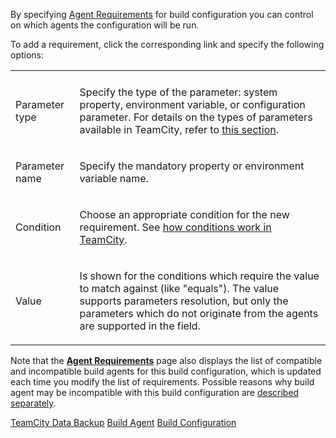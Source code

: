 [//]: # (title: Configuring Agent Requirements)
[//]: # (auxiliary-id: Configuring Agent Requirements)

By specifying [Agent Requirements](agent-requirements.md) for build configuration you can control on which agents the configuration will be run.

To add a requirement, click the corresponding link and specify the following options:

<table>

<tr>

<td></td>
<td></td>

</tr>

<tr>

<td>

Parameter type

</td>

<td>

Specify the type of the parameter: system property, environment variable, or configuration parameter. For details on the types of parameters available in TeamCity, refer to [this section](configuring-build-parameters.md).

</td></tr><tr>

<td>

Parameter name

</td>

<td>

Specify the mandatory property or environment variable name.

</td></tr><tr>

<td>

Condition

</td>

<td>

Choose an appropriate condition for the new requirement. See [how conditions work in TeamCity](requirement-conditions.md).

</td></tr><tr>

<td>

Value

</td>

<td>

Is shown for the conditions which require the value to match against (like "equals"). The value supports parameters resolution, but only the parameters which do not originate from the agents are supported in the field.

</td></tr></table>

[//]: # (Internal note. Do not delete. "Configuring Agent Requirementsd68e98.txt")
Note that the __[Agent Requirements](agent-requirements.md)__ page also displays the list of compatible and incompatible build agents for this build configuration, which is updated each time you modify the list of requirements. Possible reasons why build agent may be incompatible with this build configuration are [described separately](agent-requirements.md).

 <seealso>
        <category ref="concepts">
            <a href="agent-requirements.md">TeamCity Data Backup</a>
            <a href="build-agent.md">Build Agent</a>
            <a href="managing-builds.md">Build Configuration</a>
        </category>
</seealso>